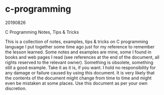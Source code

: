 # c-programming

20190826

C Programming Notes, Tips & Tricks


This is a collection of notes, examples, tips & tricks on C programming language I put together some time ago just for my reference to remember the lesson learned.
Some notes and examples are mine, some I found in books and web pages I read (see references at the end of the document, all rights reserved to the relevant owner).
Something is obsolete, something still a good example. Take it as it is, if you want.
I hold no responsibility for any damage or failure caused by using this document. It is very likely that the contents of the document might change from time to time and might even be mistaken at some places.
Use this document as per your own discretion.

